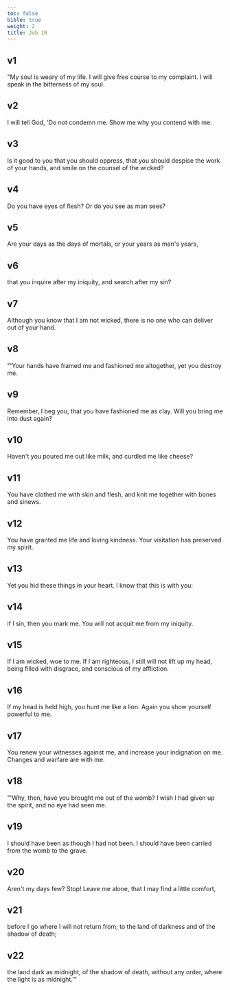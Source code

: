 ```yaml
---
toc: false
bible: true
weight: 2
title: Job 10
---
```




## v1 
"My soul is weary of my life. I will give free course to my complaint. I will speak in the bitterness of my soul. 

## v2 
I will tell God, 'Do not condemn me. Show me why you contend with me. 

## v3 
Is it good to you that you should oppress, that you should despise the work of your hands, and smile on the counsel of the wicked? 

## v4 
Do you have eyes of flesh? Or do you see as man sees? 

## v5 
Are your days as the days of mortals, or your years as man's years, 

## v6 
that you inquire after my iniquity, and search after my sin? 

## v7 
Although you know that I am not wicked, there is no one who can deliver out of your hand. 

## v8 
"'Your hands have framed me and fashioned me altogether, yet you destroy me. 

## v9 
Remember, I beg you, that you have fashioned me as clay. Will you bring me into dust again? 

## v10 
Haven't you poured me out like milk, and curdled me like cheese? 

## v11 
You have clothed me with skin and flesh, and knit me together with bones and sinews. 

## v12 
You have granted me life and loving kindness. Your visitation has preserved my spirit. 

## v13 
Yet you hid these things in your heart. I know that this is with you: 

## v14 
if I sin, then you mark me. You will not acquit me from my iniquity. 

## v15 
If I am wicked, woe to me. If I am righteous, I still will not lift up my head, being filled with disgrace, and conscious of my affliction. 

## v16 
If my head is held high, you hunt me like a lion. Again you show yourself powerful to me. 

## v17 
You renew your witnesses against me, and increase your indignation on me. Changes and warfare are with me. 

## v18 
"'Why, then, have you brought me out of the womb? I wish I had given up the spirit, and no eye had seen me. 

## v19 
I should have been as though I had not been. I should have been carried from the womb to the grave. 

## v20 
Aren't my days few? Stop! Leave me alone, that I may find a little comfort, 

## v21 
before I go where I will not return from, to the land of darkness and of the shadow of death; 

## v22 
the land dark as midnight, of the shadow of death, without any order, where the light is as midnight.'"
